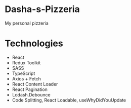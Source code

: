 # Dasha-s-Pizzeria
My personal pizzeria 
# Technologies
  - React
  - Redux Toolkit
  - SASS
  - TypeScript
  - Axios + Fetch
  - React Content Loader
  - React Pagination
  - Lodash.Debounce
  - Code Splitting, React Loadable, useWhyDidYouUpdate
